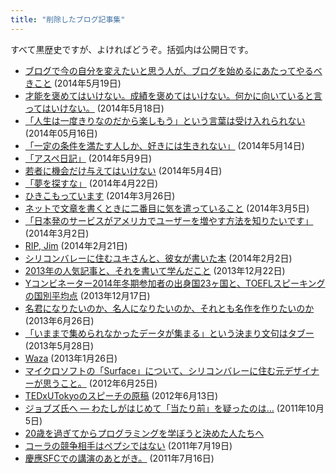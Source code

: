 ```yaml
---
title: "削除したブログ記事集"
---
```


すべて黒歴史ですが、よければどうぞ。括弧内は公開日です。

- [ブログで今の自分を変えたいと思う人が、ブログを始めるにあたってやるべきこと](https://github.com/chibicode/chibicode.com/blob/gh-pages/_jp-deleted-articles/2014-05-19-advice-for-novice-bloggers.md) (2014年5月19日)
- [才能を褒めてはいけない。成績を褒めてはいけない。何かに向いていると言ってはいけない。](https://github.com/chibicode/chibicode.com/blob/gh-pages/_jp-deleted-articles/2014-05-18-anti-compliment.md) (2014年5月18日)
- [「人生は一度きりなのだから楽しもう」という言葉は受け入れられない](https://github.com/chibicode/chibicode.com/blob/gh-pages/_jp-deleted-articles/2014-05-16-enjoy-life.md) (2014年05月16日)
- [「一定の条件を満たす人しか、好きには生きれない」](https://github.com/chibicode/chibicode.com/blob/gh-pages/_jp-deleted-articles/2014-05-14-do-what-you-want.md) (2014年5月14日)
- [「アスペ日記」](https://github.com/chibicode/chibicode.com/blob/gh-pages/_jp-deleted-articles/2014-05-09-aspergers.md) (2014年5月9日)
- [若者に機会だけ与えてはいけない](https://github.com/chibicode/chibicode.com/blob/gh-pages/_jp-deleted-articles/2014-05-04-opportunities-vs-challenges.md) (2014年5月4日)
- [「夢を探すな」](https://github.com/chibicode/chibicode.com/blob/gh-pages/_jp-deleted-articles/2014-04-22-senna.md) (2014年4月22日)
- [ひきこもっています](https://github.com/chibicode/chibicode.com/blob/gh-pages/_jp-deleted-articles/2014-03-26-hikikomori.md) (2014年3月26日)
- [ネットで文章を書くときに二番目に気を遣っていること](https://github.com/chibicode/chibicode.com/blob/gh-pages/_jp-deleted-articles/2014-03-05-tips2.md) (2014年3月5日)
- [「日本発のサービスがアメリカでユーザーを増やす方法を知りたいです」](https://github.com/chibicode/chibicode.com/blob/gh-pages/_jp-deleted-articles/2014-03-02-japan-to-the-world.md) (2014年3月2日)
- [RIP, Jim](https://github.com/chibicode/chibicode.com/blob/gh-pages/_jp-deleted-articles/2014-02-21-rip-jim.md) (2014年2月21日)
- [シリコンバレーに住むユキさんと、彼女が書いた本](https://github.com/chibicode/chibicode.com/blob/gh-pages/_jp-deleted-articles/2014-02-02-yuki.md) (2014年2月2日)
- [2013年の人気記事と、それを書いて学んだこと](https://github.com/chibicode/chibicode.com/blob/gh-pages/_jp-deleted-articles/2013-12-22-2013.md) (2013年12月22日)
- [Yコンビネーター2014年冬期参加者の出身国23ヶ国と、TOEFLスピーキングの国別平均点](https://github.com/chibicode/chibicode.com/blob/gh-pages/_jp-deleted-articles/2013-12-17-y-2014-23-toefl.md) (2013年12月17日)
- [名君になりたいのか、名人になりたいのか、それとも名作を作りたいのか](https://github.com/chibicode/chibicode.com/blob/gh-pages/_jp-deleted-articles/2013-06-26-meikun-meijin-meisaku.md) (2013年6月26日)
- [「いままで集められなかったデータが集まる」という決まり文句はタブー](https://github.com/chibicode/chibicode.com/blob/gh-pages/_jp-deleted-articles/2013-05-28-new-data.md) (2013年5月28日)
- [Waza](https://github.com/chibicode/chibicode.com/blob/gh-pages/_jp-deleted-articles/2013-01-26-waza.md) (2013年1月26日)
- [マイクロソフトの「Surface」について、シリコンバレーに住む元デザイナーが思うこと。](https://github.com/chibicode/chibicode.com/blob/gh-pages/_jp-deleted-articles/2012-06-25-surface) (2012年6月25日)
- [TEDxUTokyoのスピーチの原稿](https://github.com/chibicode/chibicode.com/blob/gh-pages/_jp-deleted-articles/2012-06-13-tedxutokyo-speech-draft.md) (2012年6月13日)
- [ジョブズ氏へ ― わたしがはじめて「当たり前」を疑ったのは…](https://github.com/chibicode/chibicode.com/blob/gh-pages/_jp-deleted-articles/2011-10-05-dear-jobs.md) (2011年10月5日)
- [20歳を過ぎてからプログラミングを学ぼうと決めた人たちへ](http://www.slideshare.net/ShuUesugi/20-9290892)
- [コーラの競争相手はペプシではない](https://github.com/chibicode/chibicode.com/blob/gh-pages/_jp-deleted-articles/2011-07-19-coke-pepsi.md) (2011年7月19日)
- [慶應SFCでの講演のあとがき。](https://github.com/chibicode/chibicode.com/blob/gh-pages/_jp-deleted-articles/2011-07-16-keio-talk.md) (2011年7月16日)
